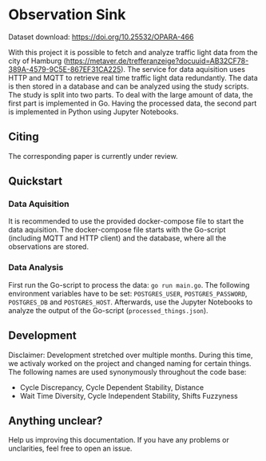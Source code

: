 # Observation Sink

Dataset download: https://doi.org/10.25532/OPARA-466 

With this project it is possible to fetch and analyze traffic light data from the city of Hamburg (https://metaver.de/trefferanzeige?docuuid=AB32CF78-389A-4579-9C5E-867EF31CA225). The service for data aquisition uses HTTP and MQTT to retrieve real time traffic light data redundantly. The data is then stored in a database and can be analyzed using the study scripts. The study is split into two parts. To deal with the large amount of data, the first part is implemented in Go. Having the processed data, the second part is implemented in Python using Jupyter Notebooks.

## Citing

The corresponding paper is currently under review.

## Quickstart

### Data Aquisition

It is recommended to use the provided docker-compose file to start the data aquisition. The docker-compose file starts with the Go-script (including MQTT and HTTP client) and the database, where all the observations are stored.

### Data Analysis

First run the Go-script to process the data: `go run main.go`. The following environment variables have to be set: `POSTGRES_USER`, `POSTGRES_PASSWORD`, `POSTGRES_DB` and `POSTGRES_HOST`. Afterwards, use the Jupyter Notebooks to analyze the output of the Go-script (`processed_things.json`).

## Development

Disclaimer: Development stretched over multiple months. During this time, we activaly worked on the project and changed naming for certain things. The following names are used synonymously throughout the code base:
- Cycle Discrepancy, Cycle Dependent Stability, Distance
- Wait Time Diversity, Cycle Independent Stability, Shifts Fuzzyness

## Anything unclear?

Help us improving this documentation. If you have any problems or unclarities, feel free to open an issue.
